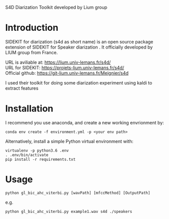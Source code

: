 S4D Diarization Toolkit developed by Lium group

Introduction
============

SIDEKIT for diarization (s4d as short name) is an open source package extension of SIDEKIT for Speaker diarization .
It officially developed by LIUM group from France.

URL is aviliable at: https://lium.univ-lemans.fr/s4d/  
URL for SIDEKIT: https://projets-lium.univ-lemans.fr/s4d/  
Official github:  https://git-lium.univ-lemans.fr/Meignier/s4d  

I used their toolkit for doing some diarization experiment using kaldi to extract features

Installation
============

I recommend you use anaconda, and create a new working envrionment by:  

    conda env create -f environment.yml -p <your env path>

Alternatively, install a simple Python virtual environment with:

    virtualenv -p python3.6 .env
    . .env/bin/activate
    pip install -r requirements.txt

Usage
=====

    python gl_bic_ahc_viterbi.py [wavPath] [mfccMethod] [OutputPath]

e.g.

    python gl_bic_ahc_viterbi.py example1.wav s4d ./speakers
